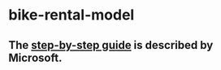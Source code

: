 # bike-rental-model

## The [step-by-step guide](https://microsoftlearning.github.io/mslearn-ai-fundamentals/Instructions/Labs/01-machine-learning.html) is described by Microsoft.
